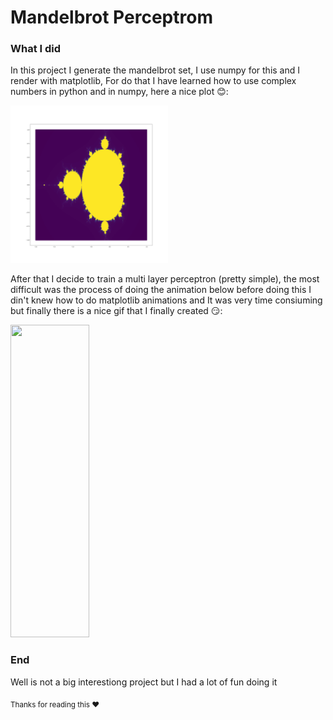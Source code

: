# Mandelbrot Perceptrom
### What I did

In this project I generate the mandelbrot set, I use numpy for this and I render with matplotlib, For do that I have learned how to use complex numbers in 
python and in numpy, here a nice plot 😊:

<img src="https://github.com/AlexDebug/mandelbrot_perceptron/blob/master/mandelbrot.png" width="50%" height="50%" />

After that I decide to train a multi layer perceptron (pretty simple), the most difficult was the process of doing the animation below before doing this I
din't knew how to do matplotlib animations and It was very time consiuming but finally there is a nice gif that I finally created 😏:

<img src="https://github.com/AlexDebug/mandelbrot_perceptron/blob/master/train.gif" width="50%" height="500px" />

### End

Well is not a big interestiong project but I had a lot of fun doing it

<sub>Thanks for reading this ❤️</sub>

